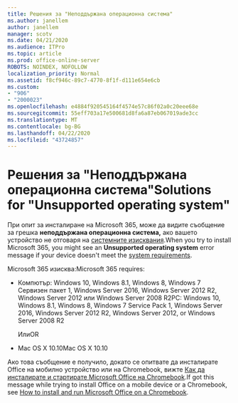 ```yaml
---
title: Решения за "Неподдържана операционна система"
ms.author: janellem
author: janellem
manager: scotv
ms.date: 04/21/2020
ms.audience: ITPro
ms.topic: article
ms.prod: office-online-server
ROBOTS: NOINDEX, NOFOLLOW
localization_priority: Normal
ms.assetid: f8cf946c-89c7-4770-8f1f-d111e654e6cb
ms.custom:
- "906"
- "2000023"
ms.openlocfilehash: e4884f920545164f4574e57c86f02a0c20eee68e
ms.sourcegitcommit: 55eff703a17e500681d8fa6a87eb067019ade3cc
ms.translationtype: MT
ms.contentlocale: bg-BG
ms.lasthandoff: 04/22/2020
ms.locfileid: "43724857"
---
```

# <a name="solutions-for-unsupported-operating-system"></a><span data-ttu-id="5c1c2-102">Решения за "Неподдържана операционна система"</span><span class="sxs-lookup"><span data-stu-id="5c1c2-102">Solutions for "Unsupported operating system"</span></span>

<span data-ttu-id="5c1c2-103">При опит за инсталиране на Microsoft 365, може да видите съобщение за грешка **неподдържана операционна система,** ако вашето устройство не отговаря на [системните изисквания](https://products.office.com/office-system-requirements).</span><span class="sxs-lookup"><span data-stu-id="5c1c2-103">When you try to install Microsoft 365, you might see an **Unsupported operating system** error message if your device doesn't meet the [system requirements](https://products.office.com/office-system-requirements).</span></span>
  
<span data-ttu-id="5c1c2-104">Microsoft 365 изисква:</span><span class="sxs-lookup"><span data-stu-id="5c1c2-104">Microsoft 365 requires:</span></span>
  
- <span data-ttu-id="5c1c2-105">Компютър: Windows 10, Windows 8.1, Windows 8, Windows 7 Сервизен пакет 1, Windows Server 2016, Windows Server 2012 R2, Windows Server 2012 или Windows Server 2008 R2</span><span class="sxs-lookup"><span data-stu-id="5c1c2-105">PC: Windows 10, Windows 8.1, Windows 8, Windows 7 Service Pack 1, Windows Server 2016, Windows Server 2012 R2, Windows Server 2012, or Windows Server 2008 R2</span></span>

    <span data-ttu-id="5c1c2-106">Или</span><span class="sxs-lookup"><span data-stu-id="5c1c2-106">OR</span></span>

- <span data-ttu-id="5c1c2-107">Mac OS X 10.10</span><span class="sxs-lookup"><span data-stu-id="5c1c2-107">Mac OS X 10.10</span></span>

<span data-ttu-id="5c1c2-108">Ако това съобщение е получило, докато се опитвате да инсталирате Office на мобилно устройство или на Chromebook, вижте [Как да инсталирате и стартирате Microsoft Office на Chromebook](https://support.office.com/article/32f14a23-2c1a-4579-b973-d4b1d78561ad?wt.mc_id=Alchemy_ClientDIA).</span><span class="sxs-lookup"><span data-stu-id="5c1c2-108">If got this message while trying to install Office on a mobile device or a Chromebook, see [How to install and run Microsoft Office on a Chromebook](https://support.office.com/article/32f14a23-2c1a-4579-b973-d4b1d78561ad?wt.mc_id=Alchemy_ClientDIA).</span></span>
  